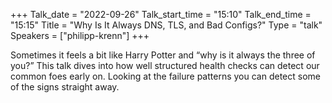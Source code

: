 +++
Talk_date = "2022-09-26"
Talk_start_time = "15:10"
Talk_end_time = "15:15"
Title = "Why Is It Always DNS, TLS, and Bad Configs?"
Type = "talk"
Speakers = ["philipp-krenn"]
+++

Sometimes it feels a bit like Harry Potter and “why is it always the three of you?” This talk dives into how well structured health checks can detect our common foes early on. Looking at the failure patterns you can detect some of the signs straight away.
